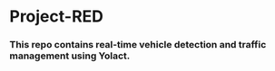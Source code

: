 # Project-RED

### This repo contains real-time vehicle detection and traffic management using Yolact.
